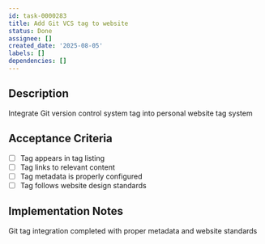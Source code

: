 ```yaml
---
id: task-0000283
title: Add Git VCS tag to website
status: Done
assignee: []
created_date: '2025-08-05'
labels: []
dependencies: []
---
```


## Description

Integrate Git version control system tag into personal website tag system

## Acceptance Criteria

- [ ] Tag appears in tag listing
- [ ] Tag links to relevant content
- [ ] Tag metadata is properly configured
- [ ] Tag follows website design standards

## Implementation Notes

Git tag integration completed with proper metadata and website standards
